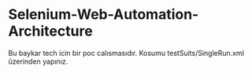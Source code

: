 # Selenium-Web-Automation-Architecture
 
Bu baykar tech icin bir poc calısmasıdır. Kosumu testSuits/SingleRun.xml üzerinden yapınız. 
